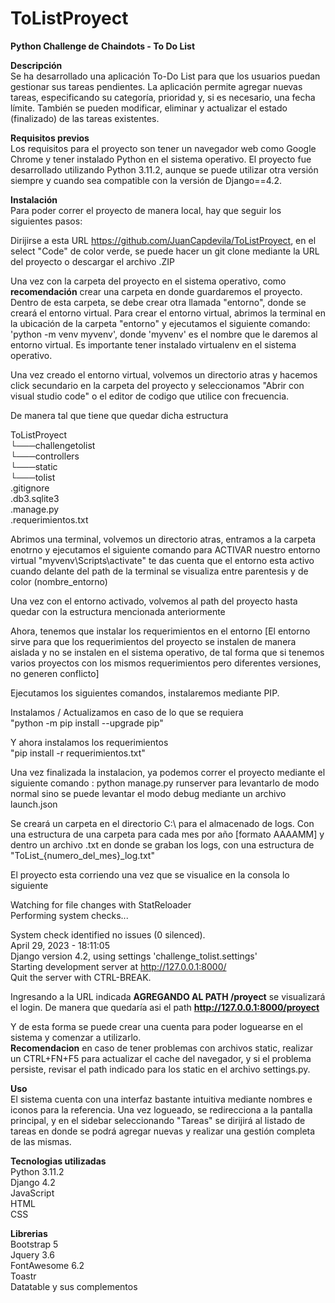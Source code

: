 # ToListProyect

**Python Challenge de Chaindots - To Do List**

**Descripción** <br>
Se ha desarrollado una aplicación To-Do List para que los usuarios puedan gestionar sus tareas pendientes. La aplicación permite agregar nuevas tareas, especificando su categoría, prioridad y, si es necesario, una fecha límite. También se pueden modificar, eliminar y actualizar el estado (finalizado) de las tareas existentes.

**Requisitos previos** <br>
Los requisitos para el proyecto son tener un navegador web como Google Chrome y tener instalado Python en el sistema operativo. El proyecto fue desarrollado utilizando Python 3.11.2, aunque se puede utilizar otra versión siempre y cuando sea compatible con la versión de Django==4.2.

**Instalación** <br>
Para poder correr el proyecto de manera local, hay que seguir los siguientes pasos: <br>

Dirijirse a esta URL https://github.com/JuanCapdevila/ToListProyect, en el select "Code" de color verde, se puede hacer un git clone mediante la URL del proyecto
o descargar el archivo .ZIP

Una vez con la carpeta del proyecto en el sistema operativo, como **recomendación** crear una carpeta en donde guardaremos el proyecto. Dentro de esta carpeta, se debe crear otra llamada "entorno", donde se creará el entorno virtual. Para crear el entorno virtual, abrimos la terminal en la ubicación de la carpeta "entorno" y ejecutamos el siguiente comando: 'python -m venv myvenv', donde 'myvenv' es el nombre que le daremos al entorno virtual. Es importante tener instalado virtualenv en el sistema operativo.

Una vez creado el entorno virtual, volvemos un directorio atras y hacemos click secundario en la carpeta del proyecto y seleccionamos "Abrir con visual studio code"
o el editor de codigo que utilice con frecuencia.

De manera tal que tiene que quedar dicha estructura

ToListProyect <br>
└───challengetolist <br>
└───controllers <br>
└───static <br>
└───tolist <br>
.gitignore <br>
.db3.sqlite3 <br>
.manage.py <br>
.requerimientos.txt  <br>

Abrimos una terminal, volvemos un directorio atras, entramos a la carpeta enotrno y ejecutamos el siguiente comando para ACTIVAR nuestro entorno virtual
"myvenv\Scripts\activate" te das cuenta que el entorno esta activo cuando delante del path de la terminal se visualiza entre parentesis y de color (nombre_entorno)

Una vez con el entorno activado, volvemos al path del proyecto hasta quedar con la estructura mencionada anteriormente

Ahora, tenemos que instalar los requerimientos en el entorno [El entorno sirve para que los requerimientos del proyecto se instalen de manera aislada y no se instalen
en el sistema operativo, de tal forma que si tenemos varios proyectos con los mismos requerimientos pero diferentes versiones, no generen conflicto]

Ejecutamos los siguientes comandos, instalaremos mediante PIP.

Instalamos / Actualizamos en caso de lo que se requiera <br>
"python -m pip install --upgrade pip"

Y ahora instalamos los requerimientos <br>
"pip install -r requerimientos.txt"

Una vez finalizada la instalacion, ya podemos correr el proyecto mediante el siguiente comando : python manage.py runserver para levantarlo de modo normal
sino se puede levantar el modo debug mediante un archivo launch.json

Se creará un carpeta en el directorio C:\\ para el almacenado de logs. Con una estructura de una carpeta para cada mes por año [formato AAAAMM] y dentro
un archivo .txt en donde se graban los logs, con una estructura de "ToList_{numero_del_mes}_log.txt"

El proyecto esta corriendo una vez que se visualice en la consola lo siguiente <br>

Watching for file changes with StatReloader <br>
Performing system checks... <br>

System check identified no issues (0 silenced). <br>
April 29, 2023 - 18:11:05 <br>
Django version 4.2, using settings 'challenge_tolist.settings' <br>
Starting development server at http://127.0.0.1:8000/ <br>
Quit the server with CTRL-BREAK. <br>

Ingresando a la URL indicada **AGREGANDO AL PATH /proyect** se visualizará el login. De manera que quedaría asi el path **http://127.0.0.1:8000/proyect**

Y de esta forma se puede crear una cuenta para poder loguearse en el sistema y comenzar a utilizarlo. <br>
**Recomendacion** en caso de tener problemas con archivos static, realizar un CTRL+FN+F5 para actualizar el cache del navegador, y si el problema persiste, revisar el path indicado para los static en el archivo settings.py.

**Uso** <br>
El sistema cuenta con una interfaz bastante intuitiva mediante nombres e iconos para la referencia.
Una vez logueado, se redirecciona a la pantalla principal, y en el sidebar seleccionando "Tareas" se dirijirá al listado de tareas en donde se podrá agregar nuevas y realizar una gestión completa de las mismas.

**Tecnologias utilizadas** <br>
Python 3.11.2 <br>
Django 4.2 <br>
JavaScript <br>
HTML <br>
CSS <br>

**Librerias** <br>
Bootstrap 5 <br>
Jquery 3.6 <br>
FontAwesome 6.2 <br>
Toastr <br>
Datatable y sus complementos
